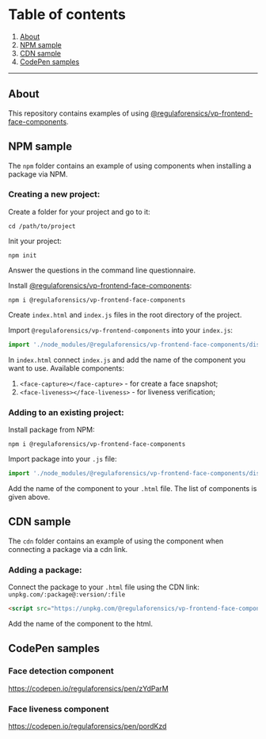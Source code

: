 # Table of сontents
1. [About](#about)
1. [NPM sample](#npm-sample)
1. [CDN sample](#cdn-sample)
1. [CodePen samples](#codepen-samples)

---

## About

This repository contains examples of using [@regulaforensics/vp-frontend-face-components](https://www.npmjs.com/package/@regulaforensics/vp-frontend-face-components).

## NPM sample

The ```npm``` folder contains an example of using components when installing a package via NPM.

### Creating a new project:

Create a folder for your project and go to it:

```
cd /path/to/project
```

Init your project:

```
npm init
```
Answer the questions in the command line questionnaire.

Install [@regulaforensics/vp-frontend-face-components](https://www.npmjs.com/package/@regulaforensics/vp-frontend-face-components):

```
npm i @regulaforensics/vp-frontend-face-components
```

Create ```index.html``` and ```index.js``` files in the root directory of the project.

Import ```@regulaforensics/vp-frontend-components``` into your ```index.js```:

```javascript
import './node_modules/@regulaforensics/vp-frontend-face-components/dist/main.js';
```

In ```index.html``` connect ```index.js``` and add the name of the component you want to use. Available components:

1. ```<face-capture></face-capture>``` - for create a face snapshot;
1. ```<face-liveness></face-liveness>``` - for liveness verification;

### Adding to an existing project:

Install package from NPM:

```
npm i @regulaforensics/vp-frontend-face-components
```

Import package into your ```.js``` file:

```javascript
import './node_modules/@regulaforensics/vp-frontend-face-components/dist/main.js';
```

Add the name of the component to your ```.html``` file. The list of components is given above.

## CDN sample

The ```cdn``` folder contains an example of using the component when connecting a package via a cdn link.

### Adding a package:

Connect the package to your ```.html``` file using the CDN link: ```unpkg.com/:package@:version/:file```

```html
<script src="https://unpkg.com/@regulaforensics/vp-frontend-face-components@1.2.0/dist/main.js"></script>
```

Add the name of the component to the html.

## CodePen samples

### Face detection component

https://codepen.io/regulaforensics/pen/zYdParM

### Face liveness component

https://codepen.io/regulaforensics/pen/pordKzd